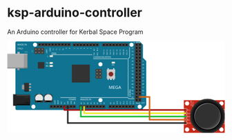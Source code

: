 # ksp-arduino-controller

An Arduino controller for Kerbal Space Program

![alt text](https://github.com/jakehelme/ksp-arduino-controller/blob/master/docs/fritzing_bb.svg "Fritzing diagram")
